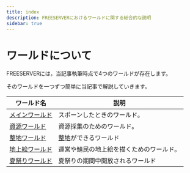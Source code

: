 ```yaml
---
title: index
description: FREESERVERにおけるワールドに関する総合的な説明
sidebar: true
---
```

# ワールドについて

FREESERVERには，当記事執筆時点で4つのワールドが存在します。

そのワールドを一つずつ簡単に当記事で解説していきます。

|  ワールド名  |  説明  |
| ---- | ---- |
|[メインワールド](./main)|スポーンしたときのワールド。|
|[資源ワールド](https://wiki.freeserver.pro/world/shigen.html)|資源採集のためのワールド。|
|[整地ワールド](https://wiki.freeserver.pro/world/seichi.html)|[整地](https://wiki.freeserver.pro/world/seichi.html)ができるワールド|
|[地上絵ワールド]()|運営や鯖民の地上絵を描くためのワールド。|
|[夏祭りワールド](./FSSF2021)|夏祭りの期間中開放されるワールド|
